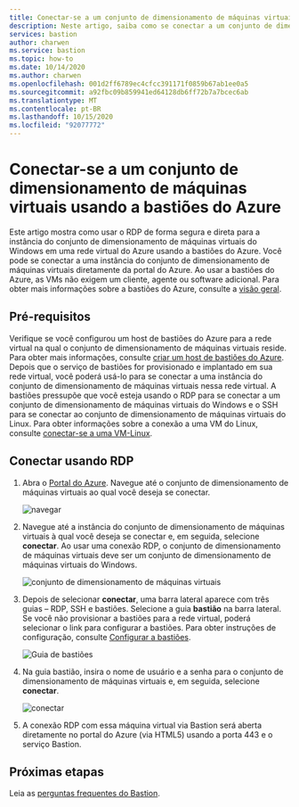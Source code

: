```yaml
---
title: Conectar-se a um conjunto de dimensionamento de máquinas virtuais do Windows usando a bastiões do Azure | Microsoft Docs
description: Neste artigo, saiba como se conectar a um conjunto de dimensionamento de máquinas virtuais do Azure usando a bastiões do Azure.
services: bastion
author: charwen
ms.service: bastion
ms.topic: how-to
ms.date: 10/14/2020
ms.author: charwen
ms.openlocfilehash: 001d2ff6789ec4cfcc391171f0859b67ab1ee0a5
ms.sourcegitcommit: a92fbc09b859941ed64128db6ff72b7a7bcec6ab
ms.translationtype: MT
ms.contentlocale: pt-BR
ms.lasthandoff: 10/15/2020
ms.locfileid: "92077772"
---
```

# <a name="connect-to-a-virtual-machine-scale-set-using-azure-bastion"></a>Conectar-se a um conjunto de dimensionamento de máquinas virtuais usando a bastiões do Azure

Este artigo mostra como usar o RDP de forma segura e direta para a instância do conjunto de dimensionamento de máquinas virtuais do Windows em uma rede virtual do Azure usando a bastiões do Azure. Você pode se conectar a uma instância do conjunto de dimensionamento de máquinas virtuais diretamente da portal do Azure. Ao usar a bastiões do Azure, as VMs não exigem um cliente, agente ou software adicional. Para obter mais informações sobre a bastiões do Azure, consulte a [visão geral](bastion-overview.md).

## <a name="prerequisites"></a>Pré-requisitos

Verifique se você configurou um host de bastiões do Azure para a rede virtual na qual o conjunto de dimensionamento de máquinas virtuais reside. Para obter mais informações, consulte [criar um host de bastiões do Azure](./tutorial-create-host-portal.md). Depois que o serviço de bastiões for provisionado e implantado em sua rede virtual, você poderá usá-lo para se conectar a uma instância do conjunto de dimensionamento de máquinas virtuais nessa rede virtual. A bastiões pressupõe que você esteja usando o RDP para se conectar a um conjunto de dimensionamento de máquinas virtuais do Windows e o SSH para se conectar ao conjunto de dimensionamento de máquinas virtuais do Linux. Para obter informações sobre a conexão a uma VM do Linux, consulte [conectar-se a uma VM-Linux](bastion-connect-vm-ssh.md).

## <a name="connect-using-rdp"></a><a name="rdp"></a>Conectar usando RDP

1. Abra o [Portal do Azure](https://portal.azure.com). Navegue até o conjunto de dimensionamento de máquinas virtuais ao qual você deseja se conectar.

   ![navegar](./media/bastion-connect-vm-scale-set/1.png)
2. Navegue até a instância do conjunto de dimensionamento de máquinas virtuais à qual você deseja se conectar e, em seguida, selecione **conectar**. Ao usar uma conexão RDP, o conjunto de dimensionamento de máquinas virtuais deve ser um conjunto de dimensionamento de máquinas virtuais do Windows.

   ![conjunto de dimensionamento de máquinas virtuais](./media/bastion-connect-vm-scale-set/2.png)
3. Depois de selecionar **conectar**, uma barra lateral aparece com três guias – RDP, SSH e bastiões. Selecione a guia **bastião** na barra lateral. Se você não provisionar a bastiões para a rede virtual, poderá selecionar o link para configurar a bastiões. Para obter instruções de configuração, consulte [Configurar a bastiões](./tutorial-create-host-portal.md).

   ![Guia de bastiões](./media/bastion-connect-vm-scale-set/3.png)
4. Na guia bastião, insira o nome de usuário e a senha para o conjunto de dimensionamento de máquinas virtuais e, em seguida, selecione **conectar**.

   ![conectar](./media/bastion-connect-vm-scale-set/4.png)
5. A conexão RDP com essa máquina virtual via Bastion será aberta diretamente no portal do Azure (via HTML5) usando a porta 443 e o serviço Bastion.

## <a name="next-steps"></a>Próximas etapas

Leia as [perguntas frequentes do Bastion](bastion-faq.md).